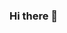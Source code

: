### Hi there 👋

<!--
**alu0100199741Marlene/Alu0100199741Marlene** is a ✨ _special_ ✨ repository because its `README.md` (this file) appears on your GitHub profile.

    Here are some ideas to get you started:

    -- 🔭 I’m currently working on Arquitectural Design..

    -- 🌱 I’m currently learning Máster en Formación del Profesorado

    -- 👯 I’m looking to collaborate on ...

    -- 🤔 I’m looking for help with ...

    -- 💬 Ask me about dogs

    -- 📫 How to reach me: ...

    -- 😄 Pronouns: ...

    -- ⚡ Fun fact: ...

-->
